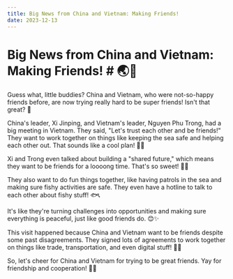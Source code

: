 ```yaml
---
title: Big News from China and Vietnam: Making Friends!
date: 2023-12-13
---
```

# Big News from China and Vietnam: Making Friends! # 🌏🤝

Guess what, little buddies? China and Vietnam, who were not-so-happy friends before, are now trying really hard to be super friends! Isn't that great? 🎉

China's leader, Xi Jinping, and Vietnam's leader, Nguyen Phu Trong, had a big meeting in Vietnam. They said, "Let's trust each other and be friends!" They want to work together on things like keeping the sea safe and helping each other out. That sounds like a cool plan! 🚢🌊

Xi and Trong even talked about building a "shared future," which means they want to be friends for a loooong time. That's so sweet! 🌈💖

They also want to do fun things together, like having patrols in the sea and making sure fishy activities are safe. They even have a hotline to talk to each other about fishy stuff! 🐟📞

It's like they're turning challenges into opportunities and making sure everything is peaceful, just like good friends do. 😊✨

This visit happened because China and Vietnam want to be friends despite some past disagreements. They signed lots of agreements to work together on things like trade, transportation, and even digital stuff! 📲💼

So, let's cheer for China and Vietnam for trying to be great friends. Yay for friendship and cooperation! 🤗🌟